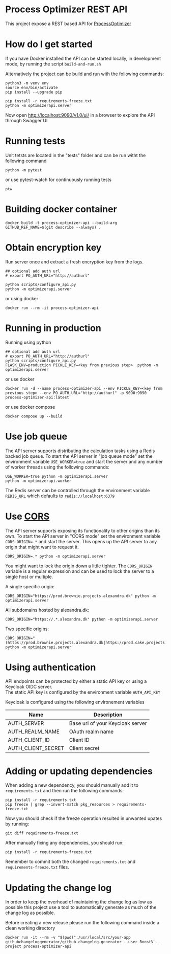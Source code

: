 # Process Optimizer REST API

This project expose a REST based API for [ProcessOptimizer](https://github.com/novonordisk-research/ProcessOptimizer)

# How do I get started

If you have Docker installed the API can be started locally, in development mode, by running the script `build-and-run.sh`

Alternatively the project can be build and run with the following commands:

    python3 -m venv env
    source env/bin/activate
    pip install --upgrade pip

    pip install -r requirements-freeze.txt
    python -m optimizerapi.server

Now open [http://localhost:9090/v1.0/ui/](http://localhost:9090/v1.0/ui/) in a browser to explore the API through Swagger UI

# Running tests

Unit tetsts are located in the "tests" folder and can be run witht the following command

    python -m pytest

or use pytest-watch for continuously running tests

    ptw

# Building docker container

    docker build -t process-optimizer-api --build-arg GITHUB_REF_NAME=$(git describe --always) .

# Obtain encryption key

Run server once and extract a fresh encryption key from the logs.

    ## optional add auth url
    # export PO_AUTH_URL="http://authurl"

    python scripts/configure_api.py
    python -m optimizerapi.server

or using docker

    docker run --rm -it process-optimizer-api

# Running in production

Running using python
    
    ## optional add auth url
    # export PO_AUTH_URL="http://authurl"
    python scripts/configure_api.py
    FLASK_ENV=production PICKLE_KEY=<key from previous step>  python -m optimizerapi.server

or use docker

    docker run -d --name process-optimizer-api --env PICKLE_KEY=<key from previous step> --env PO_AUTH_URL="http://authurl" -p 9090:9090 process-optimizer-api:latest

or use docker compose

    docker compose up --build

# Use job queue

The API server supports distributing the calculation tasks using a Redis backed job queue.
To start the API server in "job queue mode" set the environment variable `USE_WORKER=true` and start the server and any number of
worker threads using the following commands:

    USE_WORKER=true python -m optimizerapi.server
    python -m optimizerapi.worker

The Redis server can be controlled through the environment variable `REDIS_URL` which defaults to `redis://localhost:6379`

# Use [CORS](https://flask-cors.readthedocs.io/en/latest/index.html)

The API server supports exposing its functionality to other origins than its own.
To start the API server in "CORS mode" set the environment variable `CORS_ORIGIN=.*` and start the server.
This opens up the API server to any origin that might want to request it.

    CORS_ORIGIN=.* python -m optimizerapi.server

You might want to lock the origin down a little tighter. The `CORS_ORIGIN` variable
is a regular expression and can be used to lock the server to a single host or multiple.

A single specific origin:

    CORS_ORIGIN="https://prod.brownie.projects.alexandra.dk" python -m optimizerapi.server

All subdomains hosted by alexandra.dk:

    CORS_ORIGIN="https://.*.alexandra.dk" python -m optimizerapi.server

Two specific origins:

    CORS_ORIGIN="(https://prod.brownie.projects.alexandra.dk|https://prod.cake.projects.alexandra.dk)" python -m optimizerapi.server

# Using authentication

API endpoints can be protected by either a static API key or using a Keycloak OIDC server.  
The static API key is configured by the environment variable `AUTH_API_KEY`

Keycloak is configured using the following environement variables


|Name               |Description                        |
|-------------------|-----------------------------------|
|AUTH_SERVER        |Base url of your Keycloak server   |
|AUTH_REALM_NAME    |OAuth realm name                   |
|AUTH_CLIENT_ID     |Client ID                          |
|AUTH_CLIENT_SECRET |Client secret                      |

# Adding or updating dependencies

When adding a new dependency, you should manually add it to `requirements.txt` and then run the following commands:

    pip install -r requirements.txt
    pip freeze | grep --invert-match pkg_resources > requirements-freeze.txt

Now you should check if the freeze operation resulted in unwanted upates by running:

    git diff requirements-freeze.txt

After manually fixing any dependencies, you should run:

    pip install -r requirements-freeze.txt

Remember to commit both the changed `requirements.txt` and `requirements-freeze.txt` files.

# Updating the change log

In order to keep the overhead of maintaining the change log as low as possible this project use a tool to automatically generate
as much of the change log as possible.

Before creating a new release please run the following command inside a clean working directory

    docker run -it --rm -v "$(pwd)":/usr/local/src/your-app githubchangeloggenerator/github-changelog-generator --user BoostV --project process-optimizer-api
